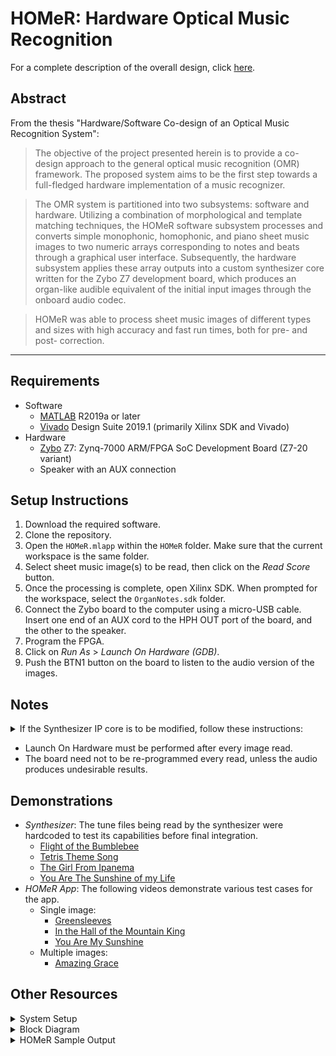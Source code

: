 # HOMeR: Hardware Optical Music Recognition
For a complete description of the overall design, click [here].


## Abstract
From the thesis "Hardware/Software Co-design of an Optical Music Recognition System":

> The objective of the project presented herein is to provide a co-design approach to the general optical music recognition (OMR) framework. The proposed system aims to be the first step towards a full-fledged hardware implementation of a music recognizer.

> The OMR system is partitioned into two subsystems: software and hardware. Utilizing a combination of morphological and template matching techniques, the HOMeR software subsystem processes and converts simple monophonic, homophonic, and piano sheet music images to two numeric arrays corresponding to notes and beats through a graphical user interface. Subsequently, the hardware subsystem applies these array outputs into a custom synthesizer core written for the Zybo Z7 development board, which produces an organ-like audible equivalent of the initial input images through the onboard audio codec. 

> HOMeR was able to process sheet music images of different types and sizes with high accuracy and fast run times, both for pre- and post- correction.
---------------------------------------
## Requirements
* Software
  * [MATLAB] R2019a or later 
  * [Vivado] Design Suite 2019.1 (primarily Xilinx SDK and Vivado)
* Hardware
  * [Zybo] Z7: Zynq-7000 ARM/FPGA SoC Development Board (Z7-20 variant)
  * Speaker with an AUX connection

## Setup Instructions
1. Download the required software.
2. Clone the repository.
3. Open the `HOMeR.mlapp` within the `HOMeR` folder. Make sure that the current workspace is the same folder.
4. Select sheet music image(s) to be read, then click on the _Read_ _Score_ button.
5. Once the processing is complete, open Xilinx SDK. When prompted for the workspace, select the `OrganNotes.sdk` folder.
6. Connect the Zybo board to the computer using a micro-USB cable. Insert one end of an AUX cord to the HPH OUT port of the board, and the other to the speaker.
7. Program the FPGA.
8. Click on _Run_ _As_ &gt; _Launch_ _On_ _Hardware_ _(GDB)_.
9. Push the BTN1 button on the board to listen to the audio version of the images.

## Notes
<details><summary>If the Synthesizer IP core is to be modified, follow these instructions:</summary>

1. Delete the contents of the `OrganNotes.sdk` folder under `HOMeR`.
2. Open Vivado 2019.1.
3. Using the tcl console, type the following:
```tcl
cd <change to extracted_folder>/Synthesizer/
source ./OrganNotes.tcl
```
4. Once the project is created, modify the IP through the Block Design section.
5. Create a new HDL wrapper for the block design, then generate the bitstream.
6. Go to File &gt; Export &gt; Export Hardware. Make sure that the "Include Bitstream" box is marked, and the "Export to" location is the `OrganNotes.sdk` folder.
7. Go to File &gt; Launch SDK. Change both "Exported location" and "Workspace" to `OrganNotes.sdk`, then click OK.
8. Once the SDK is launched, go to File &gt; New &gt; Application Project.
9. Fill up the form with the following details:

Field | Value
--- | :---:
Project Name | Synthesizer
OS Platform | Standalone
Hardware Platform | test_wrapper_hw_platform_0 
Processor | ps7_cortex a9_0
Language | C
Board Support Package | Create New

10. Click on Next, select the _Empty_ _Application_ template, then click Finish.
11. Copy the contents of `HOMeR/src` into `OrganNotes.sdk/Synthesizer/src`.
12. Run the _HOMeR_ app as described in the *Setup* section.
</details>

* Launch On Hardware must be performed after every image read.
* The board need not to be re-programmed every read, unless the audio produces undesirable results.

## Demonstrations
* _Synthesizer_: The tune files being read by the synthesizer were hardcoded to test its capabilities before final integration.
  * [Flight of the Bumblebee]
  * [Tetris Theme Song]
  * [The Girl From Ipanema]
  * [You Are The Sunshine of my Life]
* _HOMeR App_: The following videos demonstrate various test cases for the app.
  * Single image:
	* [Greensleeves]
    * [In the Hall of the Mountain King]
	* [You Are My Sunshine]
  * Multiple images:
    * [Amazing Grace]

## Other Resources
  <details><summary>System Setup</summary>
	<p align="center">
	  <img width="600" height="600" src="https://github.com/takatz28/HOMeR-Hardware-OMR/blob/master/docs/Setup.jpg">
	</p>
  </details>
  
  <details><summary>Block Diagram</summary>
	<p align="center">
	  <img width="400" height="150" src="https://github.com/takatz28/HOMeR-Hardware-OMR/blob/master/docs/HOMeR.jpg">
	</p>
  </details>
  
  <details><summary>HOMeR Sample Output</summary>
	<p align="center">
	  <img width="600" height="400" src="https://github.com/takatz28/HOMeR-Hardware-OMR/blob/master/docs/minuet.jpg">
	</p>
  </details>
  
  
[here]:
https://drive.google.com/file/d/1sfMDNLTtfQq3ZvBRsBOUUY3n6wHFgWAe/view?usp=sharing
[MATLAB]:
https://www.mathworks.com/products/matlab/student.html?s_tid=htb_learn_gtwy_cta3
[Vivado]:
https://www.xilinx.com/support/download/index.html/content/xilinx/en/downloadNav/vivado-design-tools/archive.html
[Zybo]:
https://digilent.com/shop/zybo-z7-zynq-7000-arm-fpga-soc-development-board/
[Greensleeves]:
https://drive.google.com/file/d/14uhCoezqQO5v1ydMc-PGA70H_gl-lwgg/view?usp=sharing
[In the Hall of the Mountain King]:
https://drive.google.com/file/d/1inY15nAcpwpulG6GEa-EEbANPE5pXs2x/view?usp=sharing
[You Are My Sunshine]:
https://drive.google.com/file/d/1sL9n_EVkKScEoXfHMqU1KZrMXq_a1d0v/view?usp=sharing
[Amazing Grace]:
https://drive.google.com/file/d/1pv0Ghh1rKgaRMufB96hQwcvFTqPTBlgw/view?usp=sharing
[Flight of the Bumblebee]:
https://drive.google.com/file/d/1bX15-7DolUZvAkDcviW_WpkBffbX5UmK/view?usp=sharing
[Tetris Theme Song]:
https://drive.google.com/file/d/1VbuS7QhAdDdBe_8DlKGI6_5K2n84xQ28/view?usp=sharing
[The Girl From Ipanema]:
https://drive.google.com/file/d/14gtuzIP55wYlUJ-fh8lDUJaByMgvlCX-/view?usp=sharing
[You Are The Sunshine of my Life]:
https://drive.google.com/file/d/1xnBoizPs20fYIUJMBPO8VAIRHUKl-ZFI/view?usp=sharing
